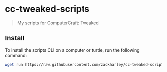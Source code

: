 # cc-tweaked-scripts

> My scripts for ComputerCraft: Tweaked

## Install

To install the scripts CLI on a computer or turtle, run the following command:

```bash
wget run https://raw.githubusercontent.com/zackharley/cc-tweaked-scripts/main/scripts/index.lua install scripts
```
